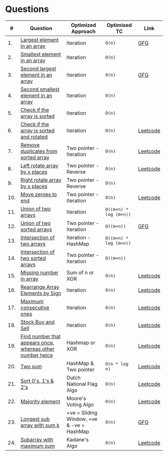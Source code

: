 # Questions

| **#** | **Question**                                                                                                                              | **Optimized Approach**                    | **Optimised TC**       | **Link**                                                                                                                                                                                 |
| ----- | ----------------------------------------------------------------------------------------------------------------------------------------- | ----------------------------------------- | ---------------------- | ---------------------------------------------------------------------------------------------------------------------------------------------------------------------------------------- |
| 1.    | [Largest element in an array](https://github.com/ssm0801/DSA-using-Java/blob/master/Arrays/Question1.java)                                | Iteration                                 | `O(n)`                 | [GFG](https://www.geeksforgeeks.org/problems/largest-element-in-array4009/0?utm_source=youtube&utm_medium=collab_striver_ytdescription&utm_campaign=largest-element-in-array)            |
| 2.    | [Smallest element in an array](https://github.com/ssm0801/DSA-using-Java/blob/master/Arrays/Question1.java)                               | Iteration                                 | `O(n)`                 |
| 3.    | [Second largest element in an array](https://github.com/ssm0801/DSA-using-Java/blob/master/Arrays/Question2.java)                         | Iteration                                 | `O(n)`                 | [GFG](https://www.geeksforgeeks.org/problems/second-largest3735/1?utm_source=youtube&utm_medium=collab_striver_ytdescription&utm_campaign=second-largest)                                |
| 4.    | [Second smallest element in an array](https://github.com/ssm0801/DSA-using-Java/blob/master/Arrays/Question2.java)                        | Iteration                                 | `O(n)`                 |
| 5.    | [Check if the array is sorted](https://github.com/ssm0801/DSA-using-Java/blob/master/Arrays/Question6.java)                               | Iteration                                 | `O(n)`                 |
| 6.    | [Check if the array is sorted and rotated](https://github.com/ssm0801/DSA-using-Java/blob/master/Arrays/Question6.java)                   | Iteration                                 | `O(n)`                 | [Leetcode](https://leetcode.com/problems/check-if-array-is-sorted-and-rotated/description/)                                                                                              |
| 7.    | [Remove duplicates from sorted array](https://github.com/ssm0801/DSA-using-Java/blob/master/Arrays/Question3.java)                        | Two pointer - Iteration                   | `O(n)`                 | [Leetcode](https://leetcode.com/problems/remove-duplicates-from-sorted-array/description/)                                                                                               |
| 8.    | [Left rotate array by x places](https://github.com/ssm0801/DSA-using-Java/blob/master/Arrays/Question4.java)                              | Two pointer - Reverse                     | `O(n)`                 | [Leetcode](https://leetcode.com/problems/rotate-array/description/)                                                                                                                      |
| 9.    | [Right rotate array by x places](https://github.com/ssm0801/DSA-using-Java/blob/master/Arrays/Question4.java)                             | Two pointer - Reverse                     | `O(n)`                 |
| 10.   | [Move zeroes to end](https://github.com/ssm0801/DSA-using-Java/blob/master/Arrays/Question5.java)                                         | Two pointer - Iteration                   | `O(n)`                 | [Leetcode](https://leetcode.com/problems/move-zeroes/description/)                                                                                                                       |
| 11.   | [Union of two arrays](https://github.com/ssm0801/DSA-using-Java/blob/master/Arrays/Question7.java)                                        | Iteration                                 | `O((m+n) * log (m+n))` |
| 12.   | [Union of two sorted arrays](https://github.com/ssm0801/DSA-using-Java/blob/master/Arrays/Question7.java)                                 | Two pointer - Iteration                   | `O((m+n))`             | [GFG](https://www.geeksforgeeks.org/problems/union-of-two-sorted-arrays-1587115621/1?utm_source=youtube&utm_medium=collab_striver_ytdescription&utm_campaign=union-of-two-sorted-arrays) |
| 13.   | [Intersection of two arrays](https://github.com/ssm0801/DSA-using-Java/blob/master/Arrays/Question8.java)                                 | Iteration - HashMap                       | `O((m+n) * log (m+n))` |
| 14.   | [Intersection of two sorted arrays](https://github.com/ssm0801/DSA-using-Java/blob/master/Arrays/Question8.java)                          | Two pointer - Iteration                   | `O((m+n))`             |
| 15.   | [Missing number in array](https://github.com/ssm0801/DSA-using-Java/blob/master/Arrays/Question9.java)                                    | Sum of n or XOR                           | `O(n)`                 | [Leetcode](https://leetcode.com/problems/missing-number/description/)                                                                                                                    |
| 16.   | [Rearrange Array Elements by Sign](https://github.com/ssm0801/DSA-using-Java/blob/master/Arrays/Question18.java)                          | Iteration                                 | `O(n)`                 | [Leetcode](https://leetcode.com/problems/rearrange-array-elements-by-sign/description/)                                                                                                  |
| 17.   | [Maximum consecutive ones](https://github.com/ssm0801/DSA-using-Java/blob/master/Arrays/Question10.java)                                  | Iteration                                 | `O(n)`                 | [Leetcode](https://leetcode.com/problems/max-consecutive-ones/description/)                                                                                                              |
| 18.   | [Stock Buy and Sell](https://github.com/ssm0801/DSA-using-Java/blob/master/Arrays/Question17.java)                                        | Iteration                                 | `O(n)`                 | [Leetcode](https://leetcode.com/problems/best-time-to-buy-and-sell-stock/description/)                                                                                                   |
| 19.   | [Find number that appears once, whereas other number twice](https://github.com/ssm0801/DSA-using-Java/blob/master/Arrays/Question11.java) | Hashmap or XOR                            | `O(n)`                 | [Leetcode](https://leetcode.com/problems/single-number/description/)                                                                                                                     |
| 20.   | [Two sum](https://github.com/ssm0801/DSA-using-Java/blob/master/Arrays/Question13.java)                                                   | HashMap & Two pointer                     | `O(n * log n)`         | [Leetcode](https://leetcode.com/problems/two-sum/description/)                                                                                                                           |
| 21.   | [Sort 0's, 1's & 2's](https://github.com/ssm0801/DSA-using-Java/blob/master/Arrays/Question14.java)                                       | Dutch National Flag Algo                  | `O(n)`                 | [Leetcode](https://leetcode.com/problems/sort-colors/description/)                                                                                                                       |
| 22.   | [Majority element](https://github.com/ssm0801/DSA-using-Java/blob/master/Arrays/Question15.java)                                          | Moore's Voting Algo                       | `O(n)`                 | [Leetcode](https://leetcode.com/problems/majority-element/description/)                                                                                                                  |
| 23.   | [Longest sub array with sum k](https://github.com/ssm0801/DSA-using-Java/blob/master/Arrays/Question12.java)                              | +ve = Sliding Window, +ve & -ve = HashMap | `O(n)`                 | [GFG](https://www.geeksforgeeks.org/problems/longest-sub-array-with-sum-k0809/1?utm_source=youtube&utm_medium=collab_striver_ytdescription&utm_campaign=longest-sub-array-with-sum-k)    |
| 24.   | [Subarray with maximum sum](https://github.com/ssm0801/DSA-using-Java/blob/master/Arrays/Question16.java)                                 | Kadane's Algo                             | `O(n)`                 | [Leetcode](https://leetcode.com/problems/maximum-subarray/description/)                                                                                                                  |
